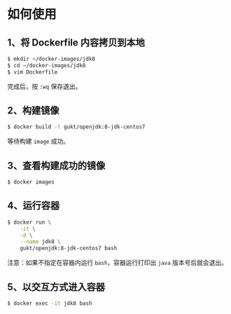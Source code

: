 # 如何使用

## 1、将 Dockerfile 内容拷贝到本地

```sh
$ mkdir ~/docker-images/jdk8
$ cd ~/docker-images/jdk8
$ vim Dockerfile
```

完成后，按 `:wq` 保存退出。



## 2、构建镜像

```sh
$ docker build -t gukt/openjdk:8-jdk-centos7
```

等待构建 `image` 成功。



## 3、查看构建成功的镜像

```sh
$ docker images
```



## 4、运行容器

```sh
$ docker run \
	-it \
	-d \
	--name jdk8 \
	gukt/openjdk:8-jdk-centos7 bash
```

注意：如果不指定在容器内运行 `bash`，容器运行打印出 `java` 版本号后就会退出。



## 5、以交互方式进入容器

```sh
$ docker exec -it jdk8 bash
```

